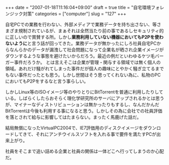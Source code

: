 +++
date = "2007-01-18T11:16:04+09:00"
draft = true
title = "自宅環境フォレンジック対策"
categories = ["computer"]
slug = "127"
+++

自宅PCでの業務を行わない、外部メディアで業務データを持ち出さない、等さまざま規制されているが、まぁそれは全然当たり前の事であるしセキュリティ的に正しいので賞賛する所。しかし<strong>業務利用していない機器においてもP2Pを使わないように</strong>と言う話が回ってきた。業務データが無かったにしろ社員自宅PCからなんらかのデータが漏洩して社会問題になって企業名が晒され企業イメージがダウンするような事態を避けたいからだろう。最近の例だといわゆるケツ毛バーガー事件だろうか。
とは言えそこは企業が管理・関与する領域では無く個人の領域。あれだけ騒がれてしまった事件だが個人の趣味にとやかく騒ぎ立てるまでもない事件だったとも思う。しかし世間はそう思ってくれない為に、私物のPCにおいてもP2Pをするなと言う事らしい。


しかしLinux等のISOイメージ等のやりとりにBitTorrentを普通に利用したりしている。しばらくしたらおそらく理化学研究所のサーバにアップされるかとは思うが、マイナーなディストリビューションは無かったりもするし、なんだかんだBitTorrentは今後も利用する事になると思う。しかしその為に会社での社員評価を落とされて給与に影響してはたまらない。まったく馬鹿げた話だ。

結局無償になったVirtualPC2004で、IE7評価用のディスクイメージをダウンロードしてきて、それにアンチウイルスソフトを入れる事で要件を満たすPCが出来上がり。

社員をそこまで追い詰める企業と社員の関係は一体どこへ行ってしまうのか心配だ。
